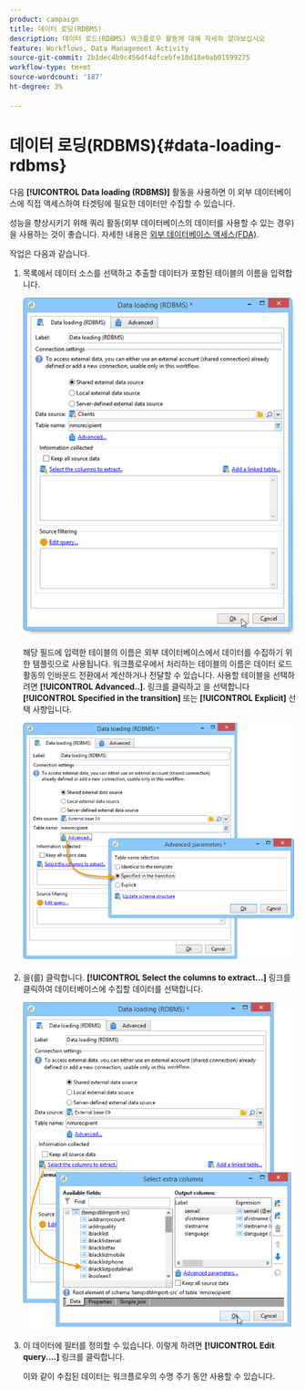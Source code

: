 ```yaml
---
product: campaign
title: 데이터 로딩(RDBMS)
description: 데이터 로드(RDBMS) 워크플로우 활동에 대해 자세히 알아보십시오
feature: Workflows, Data Management Activity
source-git-commit: 2b1dec4b9c456df4dfcebfe10d18e0ab01599275
workflow-type: tm+mt
source-wordcount: '187'
ht-degree: 3%

---
```


# 데이터 로딩(RDBMS){#data-loading-rdbms}



다음 **[!UICONTROL Data loading (RDBMS)]** 활동을 사용하면 이 외부 데이터베이스에 직접 액세스하여 타겟팅에 필요한 데이터만 수집할 수 있습니다.

성능을 향상시키기 위해 쿼리 활동(외부 데이터베이스의 데이터를 사용할 수 있는 경우)을 사용하는 것이 좋습니다. 자세한 내용은 [외부 데이터베이스 액세스(FDA)](accessing-an-external-database--fda-.md).

작업은 다음과 같습니다.

1. 목록에서 데이터 소스를 선택하고 추출할 데이터가 포함된 테이블의 이름을 입력합니다.

   ![](assets/s_advuser_wf_sgbd_sample_1.png)

   해당 필드에 입력한 테이블의 이름은 외부 데이터베이스에서 데이터를 수집하기 위한 템플릿으로 사용됩니다. 워크플로우에서 처리하는 테이블의 이름은 데이터 로드 활동의 인바운드 전환에서 계산하거나 전달할 수 있습니다. 사용할 테이블을 선택하려면 **[!UICONTROL Advanced..]**. 링크를 클릭하고 을 선택합니다 **[!UICONTROL Specified in the transition]** 또는 **[!UICONTROL Explicit]** 선택 사항입니다.

   ![](assets/s_advuser_wf_sgbd_sample_5.png)

1. 을(를) 클릭합니다. **[!UICONTROL Select the columns to extract...]** 링크를 클릭하여 데이터베이스에 수집할 데이터를 선택합니다.

   ![](assets/s_advuser_wf_sgbd_sample_2.png)

1. 이 데이터에 필터를 정의할 수 있습니다. 이렇게 하려면 **[!UICONTROL Edit query....]** 링크를 클릭합니다.

   이와 같이 수집된 데이터는 워크플로우의 수명 주기 동안 사용할 수 있습니다.
